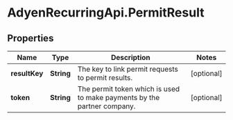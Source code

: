 # AdyenRecurringApi.PermitResult

## Properties

Name | Type | Description | Notes
------------ | ------------- | ------------- | -------------
**resultKey** | **String** | The key to link permit requests to permit results. | [optional] 
**token** | **String** | The permit token which is used to make payments by the partner company. | [optional] 


